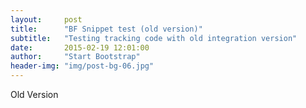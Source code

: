 ```yaml
---
layout:     post
title:      "BF Snippet test (old version)"
subtitle:   "Testing tracking code with old integration version"
date:       2015-02-19 12:01:00
author:     "Start Bootstrap"
header-img: "img/post-bg-06.jpg"
---
```


<p>Old Version</p>

<script type="text/javascript" src="//genesis.blogfoster.com:3000/js/bfs.min.js"></script>
<div id="slot_59"></div><script type="text/javascript">blog_getSlotContent(59);</script>
